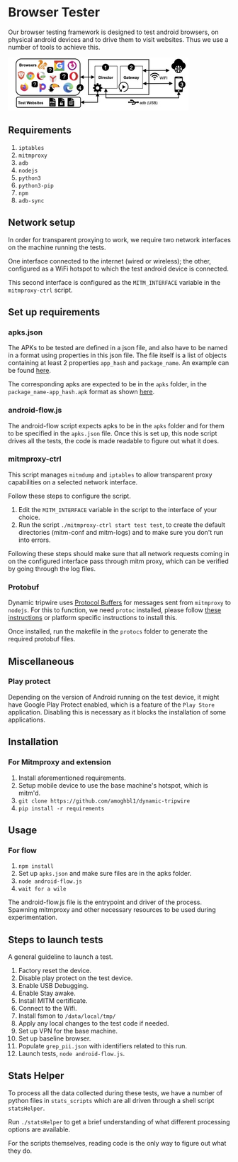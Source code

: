 # Browser Tester

Our browser testing framework is designed to test android browsers, on physical
android devices and to drive them to visit websites.
Thus we use a number of tools to achieve this.

![Overview of the analysis framework](/figures/dynamic_analysis_components.jpg "Dynamic Analysis Framework")

## Requirements

1. `iptables`
2. `mitmproxy`
3. `adb`
4. `nodejs`
5. `python3`
6. `python3-pip`
7. `npm`
8. `adb-sync`

## Network setup

In order for transparent proxying to work, we require two network interfaces on
the machine running the tests.

One interface connected to the internet (wired or wireless); the other,
configured as a WiFi hotspot to which the test android device is connected.

This second interface is configured as the `MITM_INTERFACE` variable in the
`mitmproxy-ctrl` script.

## Set up requirements
### apks.json
The APKs to be tested are defined in a json file, and also have to be named in a
format using properties in this json file.
The file itself is a list of objects containing at least 2 properties `app_hash`
and `package_name`.
An example can be found [here](apk_lists/apks.json).

The corresponding apks are expected to be in the `apks` folder, in the
`package_name-app_hash.apk` format as shown
[here](apks/dynamic.test.package.name-APK_HASH.apk).

### android-flow.js
The android-flow script expects apks to be in the `apks` folder and for them to
be specified in the `apks.json` file.
Once this is set up, this node script drives all the tests, the code is made
readable to figure out what it does.

### mitmproxy-ctrl
This script manages `mitmdump` and `iptables` to allow transparent proxy
capabilities on a selected network interface.

Follow these steps to configure the script.
1. Edit the `MITM_INTERFACE` variable in the script to the interface of your
choice.
2. Run the script `./mitmproxy-ctrl start test test`, to create the default
directories (mitm-conf and mitm-logs) and to make sure you don't run into
errors.

Following these steps should make sure that all network requests coming in on
the configured interface pass through mitm proxy, which can be verified by going
through the log files.

### Protobuf
Dynamic tripwire uses
[Protocol Buffers](https://developers.google.com/protocol-buffers) for messages
sent from `mitmproxy` to `nodejs`.
For this to function, we need `protoc` installed, please follow
[these instructions](https://github.com/protocolbuffers/protobuf#protocol-compiler-installation)
or platform specific instructions to install this.

Once installed, run the makefile in the `protocs` folder to generate the
required protobuf files.

## Miscellaneous
### Play protect
Depending on the version of Android running on the test device, it might have
Google Play Protect enabled, which is a feature of the `Play Store` application.
Disabling this is necessary as it blocks the installation of some applications.

## Installation
### For Mitmproxy and extension
1. Install aforementioned requirements.
2. Setup mobile device to use the base machine's hotspot, which is mitm'd.
3. `git clone https://github.com/amoghbl1/dynamic-tripwire`
4. `pip install -r requirements`

## Usage
### For flow
1. `npm install`
2. Set up `apks.json` and make sure files are in the apks folder.
3. `node android-flow.js`
4. `wait for a wile`

The android-flow.js file is the entrypoint and driver of the process.
Spawning mitmproxy and other necessary resources to be used during
experimentation.

## Steps to launch tests
A general guideline to launch a test.

1. Factory reset the device.
2. Disable play protect on the test device.
3. Enable USB Debugging.
4. Enable Stay awake.
5. Install MITM certificate.
6. Connect to the Wifi.
7. Install fsmon to `/data/local/tmp/`
8. Apply any local changes to the test code if needed.
9. Set up VPN for the base machine.
10. Set up baseline browser.
11. Populate `grep_pii.json` with identifiers related to this run.
12. Launch tests, `node android-flow.js`.

## Stats Helper

To process all the data collected during these tests, we have a number of python
files in `stats_scripts` which are all driven through a shell script
`statsHelper`.

Run `./statsHelper` to get a brief understanding of what different processing
options are available.

For the scripts themselves, reading code is the only way to figure out what they
do.
